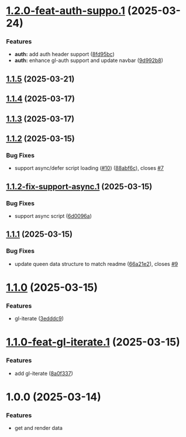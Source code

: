 # [1.2.0-feat-auth-suppo.1](https://github.com/queen-raae/galleon-attributes/compare/v1.1.5...v1.2.0-feat-auth-suppo.1) (2025-03-24)


### Features

* **auth:** add auth header support ([8fd95bc](https://github.com/queen-raae/galleon-attributes/commit/8fd95bca2cd653b8ae0b1d62dbbef22aa7e421a5))
* **auth:** enhance gl-auth support and update navbar ([9d992b8](https://github.com/queen-raae/galleon-attributes/commit/9d992b892b65a4b5245387a909dcf3fb4a5b0ad2))

## [1.1.5](https://github.com/queen-raae/galleon-attributes/compare/v1.1.4...v1.1.5) (2025-03-21)

## [1.1.4](https://github.com/queen-raae/galleon-attributes/compare/v1.1.3...v1.1.4) (2025-03-17)

## [1.1.3](https://github.com/queen-raae/galleon-attributes/compare/v1.1.2...v1.1.3) (2025-03-17)

## [1.1.2](https://github.com/queen-raae/galleon-attributes/compare/v1.1.1...v1.1.2) (2025-03-15)


### Bug Fixes

* support async/defer script loading ([#10](https://github.com/queen-raae/galleon-attributes/issues/10)) ([88abf6c](https://github.com/queen-raae/galleon-attributes/commit/88abf6c70a08a8f8032e0282449f02af14a835bd)), closes [#7](https://github.com/queen-raae/galleon-attributes/issues/7)

## [1.1.2-fix-support-async.1](https://github.com/queen-raae/galleon-attributes/compare/v1.1.1...v1.1.2-fix-support-async.1) (2025-03-15)


### Bug Fixes

* support async script ([6d0096a](https://github.com/queen-raae/galleon-attributes/commit/6d0096a59fc9848cf02f40867846aa65dddc0010))

## [1.1.1](https://github.com/queen-raae/galleon-attributes/compare/v1.1.0...v1.1.1) (2025-03-15)


### Bug Fixes

* update queen data structure to match readme ([66a21e2](https://github.com/queen-raae/galleon-attributes/commit/66a21e276aeeb8085d1eb30e5ff2af54f16d67ca)), closes [#9](https://github.com/queen-raae/galleon-attributes/issues/9)

# [1.1.0](https://github.com/queen-raae/galleon-attributes/compare/v1.0.1...v1.1.0) (2025-03-15)


### Features

* gl-iterate ([3edddc9](https://github.com/queen-raae/galleon-attributes/commit/3edddc963e3ea0e3b0e0005f73f65ed040fffd7d))

# [1.1.0-feat-gl-iterate.1](https://github.com/queen-raae/galleon-attributes/compare/v1.0.1...v1.1.0-feat-gl-iterate.1) (2025-03-15)


### Features

* add gl-iterate ([8a0f337](https://github.com/queen-raae/galleon-attributes/commit/8a0f33789b0cad6b2a2cf7806c8b75865cee06b8))

# 1.0.0 (2025-03-14)

### Features

- get and render data
